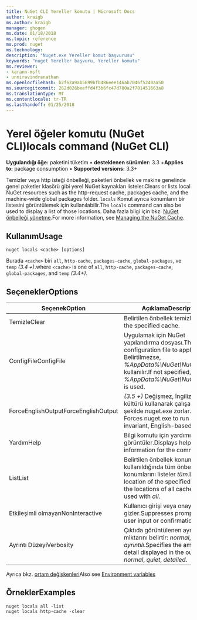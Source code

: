 ```yaml
---
title: NuGet CLI Yereller komutu | Microsoft Docs
author: kraigb
ms.author: kraigb
manager: ghogen
ms.date: 01/18/2018
ms.topic: reference
ms.prod: nuget
ms.technology: 
description: "Nuget.exe Yereller komut başvurusu"
keywords: "nuget Yereller başvuru, Yereller komutu"
ms.reviewer:
- karann-msft
- unniravindranathan
ms.openlocfilehash: b2f62a9ab5699bfb486eee146ab7046f5240aa50
ms.sourcegitcommit: 262d026beeffd4f3b6fc47d780a2f701451663a8
ms.translationtype: MT
ms.contentlocale: tr-TR
ms.lasthandoff: 01/25/2018
---
```

# <a name="locals-command-nuget-cli"></a><span data-ttu-id="cd7b9-104">Yerel öğeler komutu (NuGet CLI)</span><span class="sxs-lookup"><span data-stu-id="cd7b9-104">locals command (NuGet CLI)</span></span>

<span data-ttu-id="cd7b9-105">**Uygulandığı öğe:** paketini tüketim &bullet; **desteklenen sürümler:** 3.3 +</span><span class="sxs-lookup"><span data-stu-id="cd7b9-105">**Applies to:** package consumption &bullet; **Supported versions:** 3.3+</span></span>

<span data-ttu-id="cd7b9-106">Temizler veya http isteği önbelleği, paketleri önbellek ve makine genelinde genel paketler klasörü gibi yerel NuGet kaynakları listeler.</span><span class="sxs-lookup"><span data-stu-id="cd7b9-106">Clears or lists local NuGet resources such as the http-request cache, packages cache, and the machine-wide global packages folder.</span></span> <span data-ttu-id="cd7b9-107">`locals` Komut ayrıca konumların bir listesini görüntülemek için kullanılabilir.</span><span class="sxs-lookup"><span data-stu-id="cd7b9-107">The `locals` command can also be used to display a list of those locations.</span></span> <span data-ttu-id="cd7b9-108">Daha fazla bilgi için bkz: [NuGet önbelleği yönetme](../consume-packages/managing-the-nuget-cache.md).</span><span class="sxs-lookup"><span data-stu-id="cd7b9-108">For more information, see [Managing the NuGet Cache](../consume-packages/managing-the-nuget-cache.md).</span></span>

## <a name="usage"></a><span data-ttu-id="cd7b9-109">Kullanım</span><span class="sxs-lookup"><span data-stu-id="cd7b9-109">Usage</span></span>

```cli
nuget locals <cache> [options]
```

<span data-ttu-id="cd7b9-110">Burada `<cache>` biri `all`, `http-cache`, `packages-cache`, `global-packages`, ve `temp` *(3.4 +)*.</span><span class="sxs-lookup"><span data-stu-id="cd7b9-110">where `<cache>` is one of `all`, `http-cache`, `packages-cache`, `global-packages`, and `temp` *(3.4+)*.</span></span>

## <a name="options"></a><span data-ttu-id="cd7b9-111">Seçenekler</span><span class="sxs-lookup"><span data-stu-id="cd7b9-111">Options</span></span>

| <span data-ttu-id="cd7b9-112">Seçenek</span><span class="sxs-lookup"><span data-stu-id="cd7b9-112">Option</span></span> | <span data-ttu-id="cd7b9-113">Açıklama</span><span class="sxs-lookup"><span data-stu-id="cd7b9-113">Description</span></span> |
| --- | --- |
| <span data-ttu-id="cd7b9-114">Temizle</span><span class="sxs-lookup"><span data-stu-id="cd7b9-114">Clear</span></span> | <span data-ttu-id="cd7b9-115">Belirtilen önbellek temizler.</span><span class="sxs-lookup"><span data-stu-id="cd7b9-115">Clears the specified cache.</span></span> |
| <span data-ttu-id="cd7b9-116">ConfigFile</span><span class="sxs-lookup"><span data-stu-id="cd7b9-116">ConfigFile</span></span> | <span data-ttu-id="cd7b9-117">Uygulamak için NuGet yapılandırma dosyası.</span><span class="sxs-lookup"><span data-stu-id="cd7b9-117">The NuGet configuration file to apply.</span></span> <span data-ttu-id="cd7b9-118">Belirtilmezse, *%AppData%\NuGet\NuGet.Config* kullanılır.</span><span class="sxs-lookup"><span data-stu-id="cd7b9-118">If not specified, *%AppData%\NuGet\NuGet.Config* is used.</span></span> |
| <span data-ttu-id="cd7b9-119">ForceEnglishOutput</span><span class="sxs-lookup"><span data-stu-id="cd7b9-119">ForceEnglishOutput</span></span> | <span data-ttu-id="cd7b9-120">*(3.5 +)*  Değişmez, İngilizce tabanlı kültürü kullanarak çalışacak şekilde nuget.exe zorlar.</span><span class="sxs-lookup"><span data-stu-id="cd7b9-120">*(3.5+)* Forces nuget.exe to run using an invariant, English-based culture.</span></span> |
| <span data-ttu-id="cd7b9-121">Yardım</span><span class="sxs-lookup"><span data-stu-id="cd7b9-121">Help</span></span> | <span data-ttu-id="cd7b9-122">Bilgi komutu için yardımı görüntüler.</span><span class="sxs-lookup"><span data-stu-id="cd7b9-122">Displays help information for the command.</span></span> |
| <span data-ttu-id="cd7b9-123">List</span><span class="sxs-lookup"><span data-stu-id="cd7b9-123">List</span></span> | <span data-ttu-id="cd7b9-124">Belirtilen önbellek konumunu veya kullanıldığında tüm önbellekleri konumlarını listeler *tüm*.</span><span class="sxs-lookup"><span data-stu-id="cd7b9-124">Lists the location of the specified cache, or the locations of all caches when used with *all*.</span></span> |
| <span data-ttu-id="cd7b9-125">Etkileşimli olmayan</span><span class="sxs-lookup"><span data-stu-id="cd7b9-125">NonInteractive</span></span> | <span data-ttu-id="cd7b9-126">Kullanıcı girişi veya onayı için ister gizler.</span><span class="sxs-lookup"><span data-stu-id="cd7b9-126">Suppresses prompts for user input or confirmations.</span></span> |
| <span data-ttu-id="cd7b9-127">Ayrıntı Düzeyi</span><span class="sxs-lookup"><span data-stu-id="cd7b9-127">Verbosity</span></span> | <span data-ttu-id="cd7b9-128">Çıktıda görüntülenen ayrıntı miktarını belirtir: *normal*, *sessiz*, *ayrıntılı*.</span><span class="sxs-lookup"><span data-stu-id="cd7b9-128">Specifies the amount of detail displayed in the output: *normal*, *quiet*, *detailed*.</span></span> |

<span data-ttu-id="cd7b9-129">Ayrıca bkz. [ortam değişkenleri](cli-ref-environment-variables.md)</span><span class="sxs-lookup"><span data-stu-id="cd7b9-129">Also see [Environment variables](cli-ref-environment-variables.md)</span></span>

## <a name="examples"></a><span data-ttu-id="cd7b9-130">Örnekler</span><span class="sxs-lookup"><span data-stu-id="cd7b9-130">Examples</span></span>

```cli
nuget locals all -list
nuget locals http-cache -clear
```
